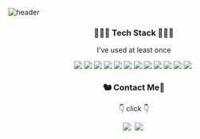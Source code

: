 ![header](https://capsule-render.vercel.app/api?type=waving&color=gradient&height=250&section=header&text=Welcome🍒🐿%20Github&fontSize=80&fontColor=FFFFFF&fontAlignY=30&animation=twinkling&desc=you%20can%20see%20the%20code%20i%20worked%20on✨&descAlignY=55&descSize=30)
 <h3 align="center">🧑🏻‍💻 Tech Stack 👩🏻‍💻</h3>
 
 <p align="center"> I've used at least once </p>
 
 <p align="center">
     <img src="https://img.shields.io/badge/HTML5-E34F26?style=flat-square&logo=HTML5&logoColor=white"/></a>&nbsp<img src="https://img.shields.io/badge/CSS3-1572B6?style=flat-square&logo=CSS3&logoColor=white"/></a>&nbsp<img src="https://img.shields.io/badge/JavaScript-F7DF1E?style=flat-square&logo=JavaScript&logoColor=white"/></a>&nbsp<img src="https://img.shields.io/badge/Node.js-339933?style=flat-square&logo=Node.js&logoColor=white"/></a>&nbsp<img src="https://img.shields.io/badge/MongoDB-47A248?style=flat-square&logo=MongoDB&logoColor=white"/></a>&nbsp<img src="https://img.shields.io/badge/Java-007396?style=flat-square&logo=Java&logoColor=white"/></a>&nbsp<img src="https://img.shields.io/badge/MySQL-4479A1?style=flat-square&logo=MySQL&logoColor=white"/></a>&nbsp<img src="https://img.shields.io/badge/Android-3DDC84?style=flat-square&logo=Android&logoColor=white"/></a>&nbsp<img src="https://img.shields.io/badge/PHP-777BB4?style=flat-square&logo=PHP&logoColor=white"/></a>&nbsp<img src="https://img.shields.io/badge/C-A8B9CC?style=flat-square&logo=C&logoColor=white"/></a>&nbsp<img src="https://img.shields.io/badge/Amazon%20AWS-232F3E?style=flat-square&logo=Amazon%20AWS&logoColor=white"/></a>&nbsp<img src="https://img.shields.io/badge/Babel-F9DC3E?style=flat-square&logo=Babel&logoColor=white"/></a>&nbsp
 </p>
  <h3 align="center">🐿 Contact Me🍒</h3>
  
  <p align="center"> 👇  click 👇 </p>
  
 <p align="center">
 <a href="mailto:murramge@gmail.com"><img src="https://img.shields.io/badge/Gmail-EA4335?style=flat-square&logo=Gmail&logoColor=white&link=mailto:murramge@gmail.com"/></a>&nbsp
<a href="https://www.instagram.com/cherry_daram/"><img src="https://img.shields.io/badge/Instagram-E4405F?style=flat-square&logo=Instagram&logoColor=white&link=https://www.instagram.com/cherry_daram/"/></a>&nbsp
</p>
